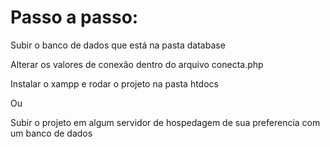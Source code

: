 # Passo a passo:

Subir o banco de dados que está na pasta database 

Alterar os valores de conexão dentro do arquivo conecta.php

Instalar o xampp e rodar o projeto na pasta htdocs

Ou

Subir o projeto em algum servidor de hospedagem de sua preferencia com um banco de dados